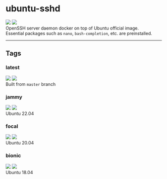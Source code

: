 # ubuntu-sshd
[![](https://img.shields.io/docker/pulls/hdavid0510/ubuntu-sshd?style=flat-square)](https://hub.docker.com/r/hdavid0510/ubuntu-sshd) [![](https://img.shields.io/github/issues/hdavid0510/docker-ubuntu-sshd?style=flat-square)](https://github.com/hdavid0510/docker-ubuntu-sshd/issues)  
OpenSSH server daemon docker on top of Ubuntu official image.  
Essential packages such as `nano`, `bash-completion`, etc. are preinstalled.


---
## Tags

### latest
[![](https://img.shields.io/docker/v/hdavid0510/ubuntu-sshd/latest?style=flat-square)](https://hub.docker.com/r/hdavid0510/ubuntu-sshd) [![](https://img.shields.io/docker/image-size/hdavid0510/ubuntu-sshd/latest?style=flat-square)](https://hub.docker.com/r/hdavid0510/ubuntu-sshd)  
Built from `master` branch

### jammy  
[![](https://img.shields.io/docker/v/hdavid0510/ubuntu-sshd/jammy?style=flat-square)](https://hub.docker.com/r/hdavid0510/ubuntu-sshd) [![](https://img.shields.io/docker/image-size/hdavid0510/ubuntu-sshd/jammy?style=flat-square)](https://hub.docker.com/r/hdavid0510/ubuntu-sshd)  
Ubuntu 22.04

### focal  
[![](https://img.shields.io/docker/v/hdavid0510/ubuntu-sshd/focal?style=flat-square)](https://hub.docker.com/r/hdavid0510/ubuntu-sshd) [![](https://img.shields.io/docker/image-size/hdavid0510/ubuntu-sshd/focal?style=flat-square)](https://hub.docker.com/r/hdavid0510/ubuntu-sshd)  
Ubuntu 20.04

### bionic  
[![](https://img.shields.io/docker/v/hdavid0510/ubuntu-sshd/bionic?style=flat-square)](https://hub.docker.com/r/hdavid0510/ubuntu-sshd) [![](https://img.shields.io/docker/image-size/hdavid0510/ubuntu-sshd/bionic?style=flat-square)](https://hub.docker.com/r/hdavid0510/ubuntu-sshd)  
Ubuntu 18.04
